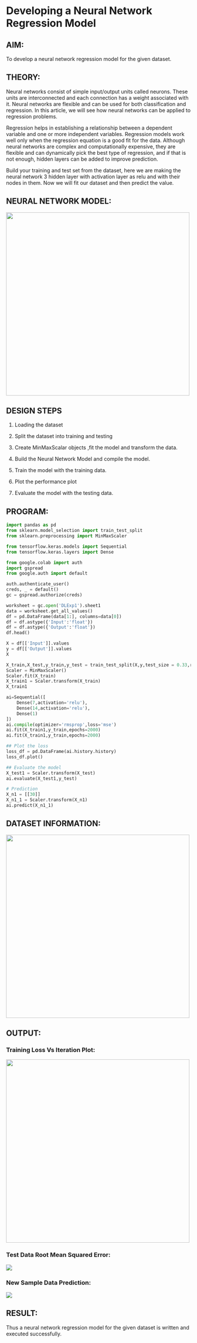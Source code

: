 # Developing a Neural Network Regression Model

## AIM:

To develop a neural network regression model for the given dataset.

## THEORY:

Neural networks consist of simple input/output units called neurons. These units are interconnected and each connection has a weight associated with it. Neural networks are flexible and can be used for both classification and regression. In this article, we will see how neural networks can be applied to regression problems.

Regression helps in establishing a relationship between a dependent variable and one or more independent variables. Regression models work well only when the regression equation is a good fit for the data. Although neural networks are complex and computationally expensive, they are flexible and can dynamically pick the best type of regression, and if that is not enough, hidden layers can be added to improve prediction.

Build your training and test set from the dataset, here we are making the neural network 3 hidden layer with activation layer as relu and with their nodes in them. Now we will fit our dataset and then predict the value.

## NEURAL NETWORK MODEL:

<img height="500" src="https://github.com/Aashima02/basic-nn-model/assets/93427086/21a17037-96ee-420a-801d-556a4d54c073">


## DESIGN STEPS

1. Loading the dataset

2. Split the dataset into training and testing

3. Create MinMaxScalar objects ,fit the model and transform the data.

4. Build the Neural Network Model and compile the model.

5. Train the model with the training data.

6. Plot the performance plot

7. Evaluate the model with the testing data.

## PROGRAM:
```python
import pandas as pd
from sklearn.model_selection import train_test_split
from sklearn.preprocessing import MinMaxScaler

from tensorflow.keras.models import Sequential
from tensorflow.keras.layers import Dense

from google.colab import auth
import gspread
from google.auth import default

auth.authenticate_user()
creds, _ = default()
gc = gspread.authorize(creds)

worksheet = gc.open('DLExp1').sheet1
data = worksheet.get_all_values()
df = pd.DataFrame(data[1:], columns=data[0])
df = df.astype({'Input':'float'})
df = df.astype({'Output':'float'})
df.head()

X = df[['Input']].values
y = df[['Output']].values
X

X_train,X_test,y_train,y_test = train_test_split(X,y,test_size = 0.33,random_state = 33)
Scaler = MinMaxScaler()
Scaler.fit(X_train)
X_train1 = Scaler.transform(X_train)
X_train1

ai=Sequential([
    Dense(7,activation='relu'),
    Dense(14,activation='relu'),
    Dense(1)
])
ai.compile(optimizer='rmsprop',loss='mse')
ai.fit(X_train1,y_train,epochs=2000)
ai.fit(X_train1,y_train,epochs=2000)

## Plot the loss
loss_df = pd.DataFrame(ai.history.history)
loss_df.plot()

## Evaluate the model
X_test1 = Scaler.transform(X_test)
ai.evaluate(X_test1,y_test)

# Prediction
X_n1 = [[30]]
X_n1_1 = Scaler.transform(X_n1)
ai.predict(X_n1_1)
```

## DATASET INFORMATION:

<img height="500" src="https://github.com/Aashima02/basic-nn-model/assets/93427086/c6f062bc-91f8-486d-852b-3c9a8578937e">


## OUTPUT:

### Training Loss Vs Iteration Plot:

<img height="500" src="https://github.com/Aashima02/basic-nn-model/assets/93427086/c831c691-939b-4021-b655-f9f038588079">


### Test Data Root Mean Squared Error:

<img src="https://github.com/Aashima02/basic-nn-model/assets/93427086/29dec5d3-187f-491f-b5f4-b90294b4b85e">


### New Sample Data Prediction:

<img src="https://github.com/Aashima02/basic-nn-model/assets/93427086/1b94db2d-14de-4ef8-b62b-ae7c78db8d57">


## RESULT:
Thus a neural network regression model for the given dataset is written and executed successfully.
